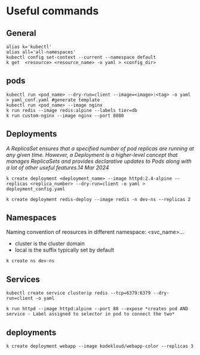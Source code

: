 # Useful commands

## General 

```
alias k='kubectl'
alias all='all-namespaces'
kubectl config set-context --current --namespace default
k get  <resource> <resource_name> -o yaml > <config_dir>
```


## pods

```
kubectl run <pod_name> --dry-run=client --image=<image>:<tag> -o yaml > yaml_conf.yaml #generate template
kubectl run <pod_name> --image nginx
k run redis --image redis:alpine --labels tier=db
k run custom-nginx --image nginx --port 8080
```

## Deployments
*A ReplicaSet ensures that a specified number of pod replicas are running at any given time. 
However, a Deployment is a higher-level concept that manages ReplicaSets and provides declarative updates to Pods along with a lot of other useful features.14 Mar 2024*

```
k create deployment <deployment_name> --image httpd:2.4-alpine --replicas <replica_number> --dry-run=client -o yaml > deployment_config.yaml

k create deployment redis-deploy --image redis -n dev-ns --replicas 2
```

## Namespaces 
Naming convention of reosurces in different namespace:
<svc_name>.<namespace>.<cluster>.<local>
- cluster is the cluster domain 
- local is the suffix typically set by default

```
k create ns dev-ns

```

## Services
```
kubectl create service clusterip redis --tcp=6379:6379 --dry-run=client -o yaml

k run httpd --image httpd:alpine --port 80 --expose *creates pod AND service - Label assigned to selector in pod to connect the two*

```

## deployments
```
k create deployment webapp --image kodekloud/webapp-color --replicas 3
```